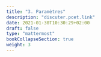 ```yaml
---
title: "3. Paramètres"
description: "discuter.pcet.link"
date: 2021-01-30T10:30:29+02:00
draft: false
type: "mattermost"
bookCollapseSection: true
weight: 3
---
```

